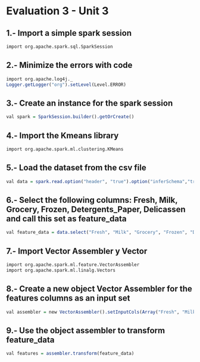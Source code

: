 
# Evaluation 3 - Unit 3

## 1.- Import a simple spark session

```r
import org.apache.spark.sql.SparkSession
```
## 2.- Minimize the errors with code

```r
import org.apache.log4j._
Logger.getLogger("org").setLevel(Level.ERROR)
```
## 3.- Create an instance for the spark session
```r
val spark = SparkSession.builder().getOrCreate()
```
## 4.- Import the Kmeans library
```r
import org.apache.spark.ml.clustering.KMeans
```
## 5.- Load the dataset from the csv file
```r
val data = spark.read.option("header", "true").option("inferSchema","true")csv("C:/Users/Julio/BIG_DATA/Resources/Wholesale customers data.csv")
```
## 6.- Select the following columns: Fresh, Milk, Grocery, Frozen, Detergents_Paper, Delicassen and call this set as feature_data
```r
val feature_data = data.select("Fresh", "Milk", "Grocery", "Frozen", "Detergents_Paper", "Delicassen")
```
## 7.- Import Vector Assembler y Vector
```r
import org.apache.spark.ml.feature.VectorAssembler
import org.apache.spark.ml.linalg.Vectors
```
## 8.- Create a new object Vector Assembler for the features columns as an input set
```r
val assembler = new VectorAssembler().setInputCols(Array("Fresh", "Milk", "Grocery", "Frozen", "Detergents_Paper", "Delicassen")).setOutputCol("features")
```
## 9.- Use the object assembler to transform feature_data
```r
val features = assembler.transform(feature_data)
```
